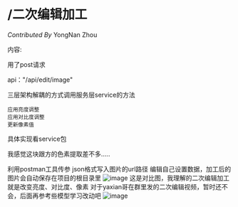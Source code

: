 # **/二次编辑加工**

*Contributed By* YongNan Zhou

内容:

用了post请求

api："/api/edit/image"

三层架构解耦的方式调用服务层service的方法

```
应用亮度调整
应用对比度调整
更新像素值
```

具体实现看service包

我感觉这块跟方的色素提取差不多.....

利用postman工具传参
json格式写入图片的url路径
编辑自己设置数据，加工后的图片会自动保存在项目的根目录里
![image](https://github.com/user-attachments/assets/8cdc6963-9ed6-4413-bbe5-28b2aa7264f2)
这是对比图，我理解的二次编辑加工就是改变亮度、对比度、像素
对于yaxian哥在群里发的二次编辑视频，暂时还不会，后面再参考些模型学习改动吧
![image](https://github.com/user-attachments/assets/a1f6c57d-e462-435d-b878-1df9e86ef6df)
